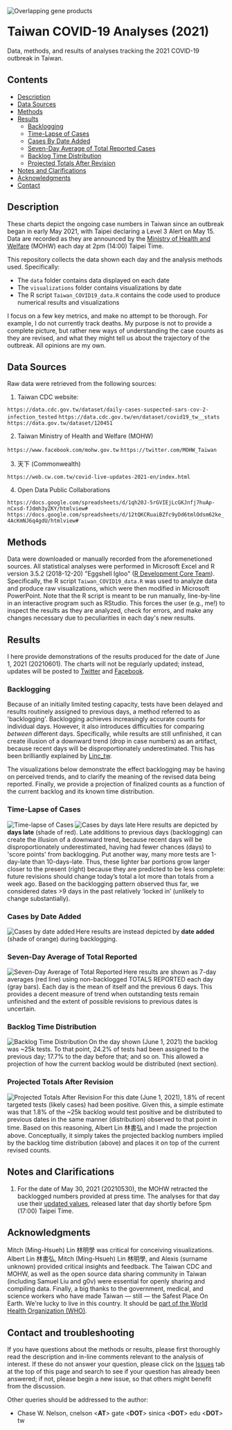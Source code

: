 <img src="https://github.com/chasewnelson/SARS-CoV-2-ORF3d/blob/master/images/cover_image.png?raw=true" title="Overlapping gene products" alt="Overlapping gene products" align="left" size="small">

# Taiwan COVID-19 Analyses (2021)
Data, methods, and results of analyses tracking the 2021 COVID-19 outbreak in Taiwan.


## <a name="contents"></a>Contents

* [Description](#description)
* [Data Sources](#data-sources)
* [Methods](#methods)
* [Results](#results)
	* [Backlogging](#backlogging)
	* [Time-Lapse of Cases](#time)
	* [Cases By Date Added](#cases)
	* [Seven-Day Average of Total Reported Cases](#seven)
	* [Backlog Time Distribution](#backlog)
	* [Projected Totals After Revision](#projected)
* [Notes and Clarifications](#notes)
* [Acknowledgments](#acknowledgments)
* [Contact](#contact)


## <a name="description"></a>Description

These charts depict the ongoing case numbers in Taiwan since an outbreak began in early May 2021, with Taipei declaring a Level 3 Alert on May 15. Data are recorded as they are announced by the [Ministry of Health and Welfare](https://www.facebook.com/mohw.gov.tw) (MOHW) each day at 2pm (14:00) Taipei Time. 

This repository collects the data shown each day and the analysis methods used. Specifically:

* The `data` folder contains data displayed on each date
* The `visualizations` folder contains visualizations by date
* The R script `Taiwan_COVID19_data.R` contains the code used to produce numerical results and visualizations

I focus on a few key metrics, and make no attempt to be thorough. For example, I do not currently track deaths. My purpose is not to provide a complete picture, but rather new ways of understanding the case counts as they are revised, and what they might tell us about the trajectory of the outbreak. All opinions are my own.


## <a name="data-sources"></a>Data Sources

Raw data were retrieved from the following sources:

1. Taiwan CDC website: 

`https://data.cdc.gov.tw/dataset/daily-cases-suspected-sars-cov-2-infection_tested`
`https://data.cdc.gov.tw/en/dataset/covid19_tw__stats`
`https://data.gov.tw/dataset/120451`

2. Taiwan Ministry of Health and Welfare (MOHW)

`https://www.facebook.com/mohw.gov.tw`
`https://twitter.com/MOHW_Taiwan`

3. 天下 (Commonwealth)

`https://web.cw.com.tw/covid-live-updates-2021-en/index.html`

4. Open Data Public Collaborations

`https://docs.google.com/spreadsheets/d/1qh20J-5rGVIEjLcGKJnfj7huAp-nCxsd-fJdmh3yZKY/htmlview#`
`https://docs.google.com/spreadsheets/d/12tQKCRuaiBZfc9yDd6tmlOdsm62ke_4AcKmNJ6q4gdU/htmlview#`


## <a name="methods"></a>Methods

Data were downloaded or manually recorded from the aforemenetioned sources. All statistical analyses were performed in Microsoft Excel and R version 3.5.2 (2018-12-20) "Eggshell Igloo" (<a target="_blank" href="https://www.R-project.org/">R Development Core Team</a>). Specifically, the R script `Taiwan_COVID19_data.R` was used to analyze data and produce raw visualizations, which were then modified in Microsoft PowerPoint. Note that the R script is meant to be run manually, line-by-line in an interactive program such as RStudio. This forces the user (e.g., me!) to inspect the results as they are analyzed, check for errors, and make any changes necessary due to peculiarities in each day's new results.


## <a name="results"></a>Results

I here provide demonstrations of the results produced for the date of June 1, 2021 (20210601). The charts will not be regularly updated; instead, updates will be posted to <a target="_blank" href="https://twitter.com/chasewnelson">Twitter</a> and <a target="_blank" href="https://www.facebook.com/chasewnelson">Facebook</a>. 

### <a name="backlogging"></a>Backlogging

Because of an initially limited testing capacity, tests have been delayed and results routinely assigned to previous days, a method referred to as 'backlogging'. Backlogging achieves increasingly accurate counts for individual days. However, it also introduces difficulties for comparing *between* different days. Specifically, while results are still unfinished, it can create illusion of a downward trend (drop in case numbers) as an artifact, because recent days will be disproportionately underestimated. This has been brilliantly explained by [Linc_tw](https://twitter.com/Linc_tw/status/1397207338059276297).

The visualizations below demonstrate the effect backlogging may be having on perceived trends, and to clarify the meaning of the revised data being reported. Finally, we provide a projection of finalized counts as a function of the current backlog and its known time distribution.


### <a name="time"></a>Time-Lapse of Cases

<img src="https://github.com/chasewnelson/Taiwan-COVID-19-2021/blob/main/visualizations/time_lapse_20210601.gif?raw=true" title="Time-lapse of Cases" alt="Time-lapse of Cases" align="left" size="small">

<img src="https://github.com/chasewnelson/Taiwan-COVID-19-2021/blob/main/visualizations/cases_by_days_late_20210601.png?raw=true" title="Cases by days late" alt="Cases by days late" align="left" size="small">

Here results are depicted by **days late** (shade of red). Late additions to previous days (backlogging) can create the illusion of a downward trend, because recent days will be disproportionately underestimated, having had fewer chances (days) to 'score points' from backlogging. Put another way, many more tests are 1-day-late than 10-days-late. Thus, these lighter bar portions grow larger closer to the present (right) because they are predicted to be less complete: future revisions should change today’s total a lot more than totals from a week ago. Based on the backlogging pattern observed thus far, we considered dates >9 days in the past relatively ‘locked in’ (unlikely to change substantially).


### <a name="cases"></a>Cases by Date Added

<img src="https://github.com/chasewnelson/Taiwan-COVID-19-2021/blob/main/visualizations/cases_by_date_added_20210601.png?raw=true" title="Cases by date added" alt="Cases by date added" align="left" size="small">

Here results are instead depicted by **date added** (shade of orange) during backlogging.


### <a name="seven"></a>Seven-Day Average of Total Reported

<img src="https://github.com/chasewnelson/Taiwan-COVID-19-2021/blob/main/visualizations/cases_reported_7dayWindow_20210601.png?raw=true" title="Seven-Day Average of Total Reported" alt="Seven-Day Average of Total Reported" align="left" size="small">

Here results are shown as 7-day averages (red line) using non-backlogged TOTALS REPORTED each day (gray bars). Each day is the mean of itself and the previous 6 days. This provides a decent measure of trend when outstanding tests remain unfinished and the extent of possible revisions to previous dates is uncertain.


### <a name="backlog"></a>Backlog Time Distribution

<img src="https://github.com/chasewnelson/Taiwan-COVID-19-2021/blob/main/visualizations/backlog_time_distribution_20210601.png?raw=true" title="Backlog Time Distribution" alt="Backlog Time Distribution" align="left" size="small">

On the day shown (June 1, 2021) the backlog was ~25k tests. To that point, 24.2% of tests had been assigned to the previous day; 17.7% to the day before that; and so on. This allowed a projection of how the current backlog would be distributed (next section).


### <a name="projected"></a>Projected Totals After Revision

<img src="https://github.com/chasewnelson/Taiwan-COVID-19-2021/blob/main/visualizations/projected_total_20210601.png?raw=true" title="Projected Totals After Revision" alt="Projected Totals After Revision" align="left" size="small">

For this date (June 1, 2021), 1.8% of recent targeted tests (likely cases) had been positive. Given this, a simple estimate was that 1.8% of the ~25k backlog would test positive and be distributed to previous dates in the same manner (distribution) observed to that point in time. Based on this reasoning, Albert Lin 林書弘 and I made the projection above. Conceptually, it simply takes the projected backlog numbers implied by the backlog time distribution (above) and places it on top of the current revised counts.


## <a name="notes"></a>Notes and Clarifications

1. For the date of May 30, 2021 (20210530), the MOHW retracted the backlogged numbers provided at press time. The analyses for that day use their [updated values](https://twitter.com/MOHW_Taiwan/status/1398166785363349505), released later that day shortly before 5pm (17:00) Taipei Time.


## <a name="acknowledgments"></a>Acknowledgments

Mitch (Ming-Hsueh) Lin 林明學 was critical for conceiving visualizations. Albert Lin 林書弘, Mitch (Ming-Hsueh) Lin 林明學, and Alexis (surname unknown) provided critical insights and feedback. The Taiwan CDC and MOHW, as well as the open source data sharing community in Taiwan (including Samuel Liu and g0v) were essential for openly sharing and compiling data. Finally, a big thanks to the government, medical, and science workers who have made Taiwan — still — the Safest Place On Earth. We're lucky to live in this country. It should be <a target="_blank" href="https://www.nature.com/articles/d41586-020-00693-2">part of the World Health Organization (WHO)</a>.


## <a name="contact"></a>Contact and troubleshooting

If you have questions about the methods or results, please first thoroughly read the description and in-line comments relevant to the analysis of interest. If these do not answer your question, please click on the <a target="_blank" href="https://github.com/chasewnelson/Taiwan-COVID-19-2021/issues">Issues</a> tab at the top of this page and search to see if your question has already been answered; if not, please begin a new issue, so that others might benefit from the discussion.

Other queries should be addressed to the author: 

*  Chase W. Nelson, cnelson <**AT**> gate <**DOT**> sinica <**DOT**> edu <**DOT**> tw
